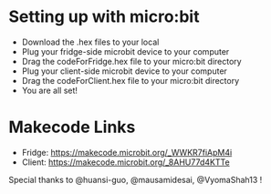 # Setting up with micro:bit

- Download the .hex files to your local
- Plug your fridge-side microbit device to your computer
- Drag the codeForFridge.hex file to your micro:bit directory
- Plug your client-side microbit device to your computer
- Drag the codeForClient.hex file to your micro:bit directory
- You are all set!

# Makecode Links

- Fridge: https://makecode.microbit.org/_WWKR7fiApM4i
- Client: https://makecode.microbit.org/_8AHU77d4KTTe

Special thanks to @huansi-guo, @mausamidesai, @VyomaShah13 !
